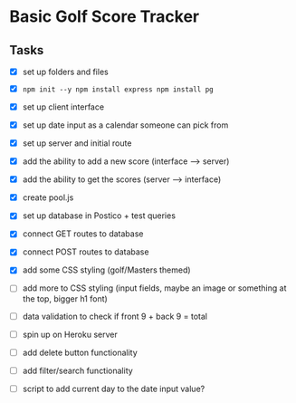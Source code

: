 # Basic Golf Score Tracker

## Tasks
- [x] set up folders and files
- [x] ```npm init --y npm install express npm install pg```
- [x] set up client interface
- [x] set up date input as a calendar someone can pick from
- [x] set up server and initial route
- [x] add the ability to add a new score (interface --> server)
- [x] add the ability to get the scores (server --> interface)
- [x] create pool.js
- [x] set up database in Postico + test queries
- [x] connect GET routes to database
- [x] connect POST routes to database
- [x] add some CSS styling (golf/Masters themed)

- [ ] add more to CSS styling (input fields, maybe an image or something at the top, bigger h1 font)
- [ ] data validation to check if front 9 + back 9 = total
- [ ] spin up on Heroku server
- [ ] add delete button functionality
- [ ] add filter/search functionality
- [ ] script to add current day to the date input value?